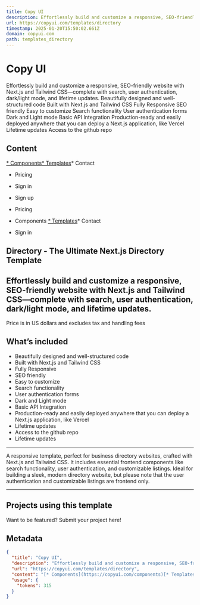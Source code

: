 ```yaml
---
title: Copy UI
description: Effortlessly build and customize a responsive, SEO-friendly website with Next.js and Tailwind CSS—complete with search, user authentication, dark/light mode, and lifetime updates. Beautifully designed and well-structured code Built with Next.js and Tailwind CSS Fully Responsive SEO friendly Easy to customize Search functionality User authentication forms Dark and Light mode Basic API Integration Production-ready and easily deployed anywhere that you can deploy a Next.js application, like Vercel Lifetime updates Access to the github repo
url: https://copyui.com/templates/directory
timestamp: 2025-01-20T15:50:02.661Z
domain: copyui.com
path: templates_directory
---
```


# Copy UI


Effortlessly build and customize a responsive, SEO-friendly website with Next.js and Tailwind CSS—complete with search, user authentication, dark/light mode, and lifetime updates. Beautifully designed and well-structured code Built with Next.js and Tailwind CSS Fully Responsive SEO friendly Easy to customize Search functionality User authentication forms Dark and Light mode Basic API Integration Production-ready and easily deployed anywhere that you can deploy a Next.js application, like Vercel Lifetime updates Access to the github repo


## Content

[* Components](https://copyui.com/components)[* Templates](https://copyui.com/templates)*   Contact
*   Pricing
*   Sign in
*   Sign up

*   Pricing
*   Components
[* Templates](https://copyui.com/templates)*   Contact
*   Sign in

Directory - The Ultimate Next.js Directory Template
---------------------------------------------------

Effortlessly build and customize a responsive, SEO-friendly website with Next.js and Tailwind CSS—complete with search, user authentication, dark/light mode, and lifetime updates.
-----------------------------------------------------------------------------------------------------------------------------------------------------------------------------------

Price is in US dollars and excludes tax and handling fees

What’s included
---------------

*   Beautifully designed and well-structured code
*   Built with Next.js and Tailwind CSS
*   Fully Responsive
*   SEO friendly
*   Easy to customize
*   Search functionality
*   User authentication forms
*   Dark and Light mode
*   Basic API Integration
*   Production-ready and easily deployed anywhere that you can deploy a Next.js application, like Vercel
*   Lifetime updates
*   Access to the github repo
*   Lifetime updates

* * *

A responsive template, perfect for business directory websites, crafted with Next.js and Tailwind CSS. It includes essential frontend components like search functionality, user authentication, and customizable listings. Ideal for building a sleek, modern directory website, but please note that the user authentication and customizable listings are frontend only.

* * *

Projects using this template
----------------------------

Want to be featured? Submit your project here!

## Metadata

```json
{
  "title": "Copy UI",
  "description": "Effortlessly build and customize a responsive, SEO-friendly website with Next.js and Tailwind CSS—complete with search, user authentication, dark/light mode, and lifetime updates. Beautifully designed and well-structured code Built with Next.js and Tailwind CSS Fully Responsive SEO friendly Easy to customize Search functionality User authentication forms Dark and Light mode Basic API Integration Production-ready and easily deployed anywhere that you can deploy a Next.js application, like Vercel Lifetime updates Access to the github repo",
  "url": "https://copyui.com/templates/directory",
  "content": "[* Components](https://copyui.com/components)[* Templates](https://copyui.com/templates)*   Contact\n*   Pricing\n*   Sign in\n*   Sign up\n\n*   Pricing\n*   Components\n[* Templates](https://copyui.com/templates)*   Contact\n*   Sign in\n\nDirectory - The Ultimate Next.js Directory Template\n---------------------------------------------------\n\nEffortlessly build and customize a responsive, SEO-friendly website with Next.js and Tailwind CSS—complete with search, user authentication, dark/light mode, and lifetime updates.\n-----------------------------------------------------------------------------------------------------------------------------------------------------------------------------------\n\nPrice is in US dollars and excludes tax and handling fees\n\nWhat’s included\n---------------\n\n*   Beautifully designed and well-structured code\n*   Built with Next.js and Tailwind CSS\n*   Fully Responsive\n*   SEO friendly\n*   Easy to customize\n*   Search functionality\n*   User authentication forms\n*   Dark and Light mode\n*   Basic API Integration\n*   Production-ready and easily deployed anywhere that you can deploy a Next.js application, like Vercel\n*   Lifetime updates\n*   Access to the github repo\n*   Lifetime updates\n\n* * *\n\nA responsive template, perfect for business directory websites, crafted with Next.js and Tailwind CSS. It includes essential frontend components like search functionality, user authentication, and customizable listings. Ideal for building a sleek, modern directory website, but please note that the user authentication and customizable listings are frontend only.\n\n* * *\n\nProjects using this template\n----------------------------\n\nWant to be featured? Submit your project here!",
  "usage": {
    "tokens": 315
  }
}
```
